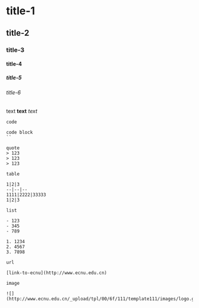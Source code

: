 # title-1

## title-2

### title-3

#### title-4

##### title-5

###### title-6

text
**text**
*text*

`code`

```
code block
``

quote
> 123
> 123
> 123

table

1|2|3
--|--|--
1111|2222|33333
1|2|3

list

- 123
- 345
- 789

1. 1234
2. 4567
3. 7898

url

[link-to-ecnu](http://www.ecnu.edu.cn)

image

![](http://www.ecnu.edu.cn/_upload/tpl/00/6f/111/template111/images/logo.gif)